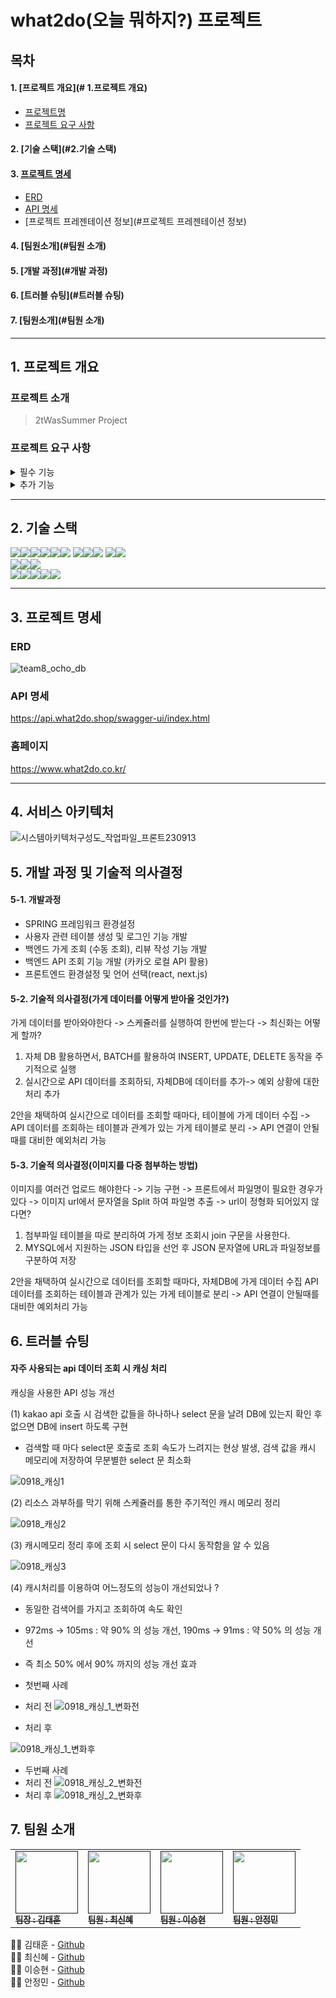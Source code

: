 # what2do(오늘 뭐하지?) 프로젝트 

## 목차
#### 1. [프로젝트 개요](# 1.프로젝트 개요)
* [프로젝트명](#프로젝트명)
* [프로젝트 요구 사항](#프로젝트-요구-사항)
#### 2. [기술 스택](#2.기술 스택)
#### 3. [프로젝트 명세](#프로젝트-명세)
* [ERD](#erd)
* [API 명세](#api-명세)
* [프로젝트 프레젠테이션 정보](#프로젝트 프레젠테이션 정보)
#### 4. [팀원소개](#팀원 소개)
#### 5. [개발 과정](#개발 과정)
#### 6. [트러블 슈팅](#트러블 슈팅)
#### 7. [팀원소개](#팀원 소개)

---

## 1. 프로젝트 개요
### 프로젝트 소개
> 2tWasSummer Project

### 프로젝트 요구 사항
<details>
<summary>필수 기능</summary>

#### 필수 기능 1
* 다음 지역 API 호출 

#### 필수 기능 2
* 리뷰 및 댓글 기능

</details>

<details>
<summary>추가 기능</summary>

#### 추가 기능 1
* 기능1 설명

#### 추가 기능 2
* 기능 2 설명

</details>

---

## 2. 기술 스택

<img src="https://img.shields.io/badge/java-007396?style=for-the-badge&logo=OpenJDK&logoColor=white"><img src="https://img.shields.io/badge/spring-6DB33F?style=for-the-badge&logo=spring&logoColor=white"><img src="https://img.shields.io/badge/Spring Boot-6DB33F?style=for-the-badge&logo=springboot&logoColor=white"><img src="https://img.shields.io/badge/Spring Security-6DB33F?style=for-the-badge&logo=springsecurity&logoColor=white"><img src="https://img.shields.io/badge/Spring Data JPA-6DB33F?style=for-the-badge&logo=&logoColor=white"><img src="https://img.shields.io/badge/gradle-02303A?style=for-the-badge&logo=gradle&logoColor=white">
<img src="https://img.shields.io/badge/mysql-4479A1?style=for-the-badge&logo=mysql&logoColor=white"><img src="https://img.shields.io/badge/JWT-000000?style=for-the-badge&logo=jsonwebtokens&logoColor=white"><img src="https://img.shields.io/badge/Redis-DC382D?style=for-the-badge&logo=redis&logoColor=white">
<img src="https://img.shields.io/badge/Query DSL-0769AD?style=for-the-badge&logo=&logoColor=white"><img src="https://img.shields.io/badge/Hibernate-59666C?style=for-the-badge&logo=hibernate&logoColor=white">
<br>
<img src="https://img.shields.io/badge/HTML5-E34F26?style=for-the-badge&logo=html5&logoColor=white"><img src="https://img.shields.io/badge/CSS-1572B6?style=for-the-badge&logo=css3&logoColor=white"><img src="https://img.shields.io/badge/JavaScript-F7DF1E?style=for-the-badge&logo=javascript&logoColor=black">
<br>
<img src="https://img.shields.io/badge/IntelliJ IDEA-000000?style=for-the-badge&logo=IntelliJ IDEA&logoColor=white"><img src="https://img.shields.io/badge/github-181717?style=for-the-badge&logo=github&logoColor=white"><img src="https://img.shields.io/badge/git-F05032?style=for-the-badge&logo=git&logoColor=white"><img src="https://img.shields.io/badge/Slack-4A154B?style=for-the-badge&logo=Slack&logoColor=white"><img src="https://img.shields.io/badge/Postman-FF6C37?style=for-the-badge&logo=postman&logoColor=white">

---

## 3. 프로젝트 명세

### ERD

![team8_ocho_db](https://github.com/ochoWhat2do/what2do/assets/42510512/921c8a4b-1372-46cf-9456-1652dea10b7a)

### API 명세

https://api.what2do.shop/swagger-ui/index.html

### 홈페이지

https://www.what2do.co.kr/

---

## 4. 서비스 아키텍처

![시스템아키텍처구성도_작업파일_프론트230913](https://github.com/ochoWhat2do/what2do/assets/42510512/bcef6364-25c8-4186-abb1-bf68604491e1)

## 5. 개발 과정 및 기술적 의사결정

#### 5-1. 개발과정 

- SPRING 프레임워크 환경설정
- 사용자 관련 테이블 생성 및 로그인 기능 개발
- 백엔드 가게 조회 (수동 조회), 리뷰 작성 기능 개발
- 백엔드 API 조회 기능 개발 (카카오 로컬 API 활용)
- 프론트엔드 환경설정 및 언어 선택(react, next.js)



#### 5-2. 기술적 의사결정(가게 데이터를 어떻게 받아올 것인가?) 

가게 데이터를 받아와야한다 -> 스케쥴러를 실행하여 한번에 받는다
-> 최신화는 어떻게 할까?

1. 자체 DB 활용하면서, BATCH를 활용하여 INSERT, UPDATE, DELETE 동작을 주기적으로 실행
2. 실시간으로 API 데이터를 조회하되,  자체DB에 데이터를 추가-> 예외 상황에 대한 처리 추가

2안을 채택하여 실시간으로 데이터를 조회할 때마다, 테이블에 가게 데이터 수집 
-> API 데이터를 조회하는 테이블과 관계가 있는 가게 테이블로 분리 
-> API 연결이 안될때를 대비한 예외처리 가능

#### 5-3. 기술적 의사결정(이미지를 다중 첨부하는 방법)

이미지를 여러건 업로드 해야한다 -> 기능 구현 -> 프론트에서 파일명이 필요한 경우가 있다 -> 이미지 url에서 문자열을 Split 하여 파일명 추출 -> url이 정형화 되어있지 않다면?

1. 첨부파일 테이블을 따로 분리하여 가게 정보 조회시 join 구문을 사용한다.
2. MYSQL에서 지원하는 JSON 타입을 선언 후 JSON 문자열에 URL과 파일정보를 구분하여 저장

2안을 채택하여 실시간으로 데이터를 조회할 때마다, 자체DB에 가게 데이터 수집 API 데이터를 조회하는 테이블과 관계가 있는 가게 테이블로 분리 -> API 연결이 안될때를 대비한 예외처리 가능


## 6. 트러블 슈팅

#### 자주 사용되는 api 데이터 조회 시 캐싱 처리

캐싱을 사용한 API 성능 개선

(1) kakao api 호출 시 검색한 값들을 하나하나 select 문을 날려 DB에 있는지 확인 후 없으면 DB에 insert 하도록 구현
- 검색할 때 마다 select문 호출로 조회 속도가 느려지는 현상 발생, 검색 값을 캐시 메모리에 저장하여 무분별한 select 문 최소화

![0918_캐싱1](https://github.com/ochoWhat2do/what2do/assets/42510512/ed700217-1ba2-445f-a7e1-2955d8edb481)


(2) 리소스 과부하를 막기 위해 스케쥴러를 통한 주기적인 캐시 메모리 정리

![0918_캐싱2](https://github.com/ochoWhat2do/what2do/assets/42510512/f99ba16f-cd0d-46d4-b7cb-83cbd4dae4f3)


(3) 캐시메모리 정리 후에 조회 시 select 문이 다시 동작함을 알 수 있음

![0918_캐싱3](https://github.com/ochoWhat2do/what2do/assets/42510512/8dfb6f1d-3df8-4a8b-b6b1-83388f6518b8)


(4) 캐시처리를 이용하여 어느정도의 성능이 개선되었나 ?
  - 동일한 검색어를 가지고 조회하여 속도 확인
  - 972ms -> 105ms : 약 90% 의 성능 개선, 190ms -> 91ms : 약 50% 의 성능 개선
  - 즉 최소 50% 에서 90% 까지의 성능 개선 효과

- 첫번째 사례 
 - 처리 전 
![0918_캐싱_1_변화전](https://github.com/ochoWhat2do/what2do/assets/42510512/f6078fe9-b59b-4cf9-8472-d1509e603222)
 
 - 처리 후 

![0918_캐싱_1_변화후](https://github.com/ochoWhat2do/what2do/assets/42510512/d60f26b1-758e-4538-8a02-887f6a91cb6d)

- 두번째 사례 
- 처리 전
  ![0918_캐싱_2_변화전](https://github.com/ochoWhat2do/what2do/assets/42510512/b167959b-afb4-4659-a471-7239b4b30f5a)
- 처리 후
  ![0918_캐싱_2_변화후](https://github.com/ochoWhat2do/what2do/assets/42510512/ccdade54-c606-48f7-9c9d-4063995a9cec)

## 7. 팀원 소개

<table>
  <tbody>
    <tr>
      <td style="align:center"><a href=""><img src="" style="width:100px;" alt=""/><br /><sub><b>팀장 : 김태훈 </b></sub></a><br /></td>
      <td style="align:center"><a href=""><img src="" style="width:100px;" alt=""/><br /><sub><b>팀원 : 최신혜 </b></sub></a><br /></td>
      <td style="align:center"><a href=""><img src="" style="width:100px;" alt=""/><br /><sub><b>팀원 : 이승현 </b></sub></a><br /></td>
      <td style="align:center"><a href=""><img src="" style="width:100px;" alt=""/><br /><sub><b>팀원 : 안정민 </b></sub></a><br /></td>
     <tr/>
  </tbody>
</table>

👨‍💻 김태훈 -  [Github](https://github.com/sxi8022)<br>
👨‍💻 최신혜 -  [Github](https://github.com/choisinhye96)<br>
👨‍💻 이승현 -  [Github](https://github.com/SH-Lee2023)<br>
👩‍💻 안정민 -  [Github](https://github.com/MI-Ryeon)<br>

